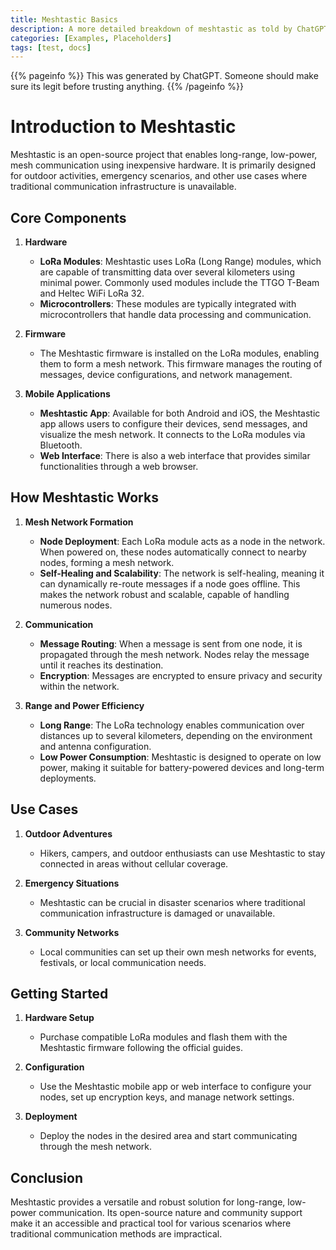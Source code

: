 ```yaml
---
title: Meshtastic Basics
description: A more detailed breakdown of meshtastic as told by ChatGPT
categories: [Examples, Placeholders]
tags: [test, docs]
---
```


{{% pageinfo %}}
This was generated by ChatGPT. Someone should make sure its legit before trusting anything.
{{% /pageinfo %}}


# Introduction to Meshtastic

Meshtastic is an open-source project that enables long-range, low-power, mesh communication using inexpensive hardware. It is primarily designed for outdoor activities, emergency scenarios, and other use cases where traditional communication infrastructure is unavailable.

## Core Components

1. **Hardware**
   - **LoRa Modules**: Meshtastic uses LoRa (Long Range) modules, which are capable of transmitting data over several kilometers using minimal power. Commonly used modules include the TTGO T-Beam and Heltec WiFi LoRa 32.
   - **Microcontrollers**: These modules are typically integrated with microcontrollers that handle data processing and communication.

2. **Firmware**
   - The Meshtastic firmware is installed on the LoRa modules, enabling them to form a mesh network. This firmware manages the routing of messages, device configurations, and network management.

3. **Mobile Applications**
   - **Meshtastic App**: Available for both Android and iOS, the Meshtastic app allows users to configure their devices, send messages, and visualize the mesh network. It connects to the LoRa modules via Bluetooth.
   - **Web Interface**: There is also a web interface that provides similar functionalities through a web browser.

## How Meshtastic Works

1. **Mesh Network Formation**
   - **Node Deployment**: Each LoRa module acts as a node in the network. When powered on, these nodes automatically connect to nearby nodes, forming a mesh network.
   - **Self-Healing and Scalability**: The network is self-healing, meaning it can dynamically re-route messages if a node goes offline. This makes the network robust and scalable, capable of handling numerous nodes.

2. **Communication**
   - **Message Routing**: When a message is sent from one node, it is propagated through the mesh network. Nodes relay the message until it reaches its destination.
   - **Encryption**: Messages are encrypted to ensure privacy and security within the network.

3. **Range and Power Efficiency**
   - **Long Range**: The LoRa technology enables communication over distances up to several kilometers, depending on the environment and antenna configuration.
   - **Low Power Consumption**: Meshtastic is designed to operate on low power, making it suitable for battery-powered devices and long-term deployments.

## Use Cases

1. **Outdoor Adventures**
   - Hikers, campers, and outdoor enthusiasts can use Meshtastic to stay connected in areas without cellular coverage.

2. **Emergency Situations**
   - Meshtastic can be crucial in disaster scenarios where traditional communication infrastructure is damaged or unavailable.

3. **Community Networks**
   - Local communities can set up their own mesh networks for events, festivals, or local communication needs.

## Getting Started

1. **Hardware Setup**
   - Purchase compatible LoRa modules and flash them with the Meshtastic firmware following the official guides.

2. **Configuration**
   - Use the Meshtastic mobile app or web interface to configure your nodes, set up encryption keys, and manage network settings.

3. **Deployment**
   - Deploy the nodes in the desired area and start communicating through the mesh network.

## Conclusion

Meshtastic provides a versatile and robust solution for long-range, low-power communication. Its open-source nature and community support make it an accessible and practical tool for various scenarios where traditional communication methods are impractical.
